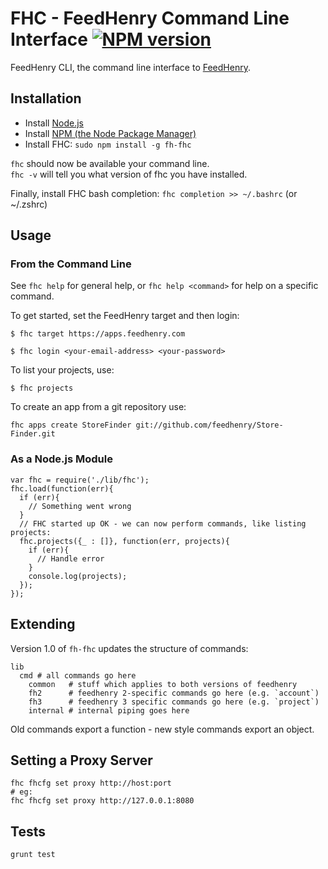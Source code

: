 FHC - FeedHenry Command Line Interface [![NPM version](https://badge.fury.io/js/fh-fhc.png)](http://badge.fury.io/js/fh-fhc)
======================================

FeedHenry CLI, the command line interface to [FeedHenry](http://www.feedhenry.com).

## Installation

* Install [Node.js](http://nodejs.org/)
* Install [NPM (the Node Package Manager)](http://npmjs.org/)
* Install FHC: `sudo npm install -g fh-fhc`

`fhc` should now be available your command line.  
`fhc -v` will tell you what version of fhc you have installed.

Finally, install FHC bash completion: `fhc completion >> ~/.bashrc` (or ~/.zshrc)

## Usage

### From the Command Line

See `fhc help` for general help, or `fhc help <command>` for help on a specific command.

To get started, set the FeedHenry target and then login:

`$ fhc target https://apps.feedhenry.com`

`$ fhc login <your-email-address> <your-password>`

To list your projects, use:

`$ fhc projects`

To create an app from a git repository use:

`fhc apps create StoreFinder git://github.com/feedhenry/Store-Finder.git`

### As a Node.js Module

    var fhc = require('./lib/fhc');
    fhc.load(function(err){
      if (err){
        // Something went wrong
      }
      // FHC started up OK - we can now perform commands, like listing projects:
      fhc.projects({_ : []}, function(err, projects){
        if (err){
          // Handle error
        }
        console.log(projects);
      });
    });
    
## Extending
Version 1.0 of `fh-fhc` updates the structure of commands:
	
	lib
	  cmd # all commands go here
	  	common   # stuff which applies to both versions of feedhenry
	  	fh2		 # feedhenry 2-specific commands go here (e.g. `account`)
	  	fh3 	 # feedhenry 3 specific commands go here (e.g. `project`)
		internal # internal piping goes here
	    
Old commands export a function - new style commands export an object. 

## Setting a Proxy Server
    
    fhc fhcfg set proxy http://host:port
    # eg:
    fhc fhcfg set proxy http://127.0.0.1:8080
    
## Tests

	grunt test
